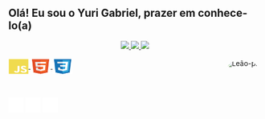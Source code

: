 ## Olá! Eu sou o Yuri Gabriel, prazer em conhece-lo(a)

<div align="center">
  <a href="https://github.com/Yurixgabriel">
  <img  width="50%" src="https://github-readme-stats.vercel.app/api?username=Yurixgabriel&show_icons=true&theme=prussian&hide_border=true&include_all_commits=true&count_private=true"/>

  <img width="36%" src="https://github-readme-stats.vercel.app/api/top-langs/?username=Yurixgabriel&theme=prussian&hide_border=true&include_all_commits=true&count_private=true"/>
  
  <img height="135em" src="http://github-readme-streak-stats.herokuapp.com?user=Yurixgabriel&theme=prussian&hide_border=true&date_format=j%2Fn%5B%2FY%5D&include_all_commits=true&count_private=true"/>
    
   <div width="200" height="200" background="#fffff"></div>
</div>
  
<div style="display: inline_block"><br>
  <img align="center" alt="Rafa-Js" height="30" width="40" src="https://raw.githubusercontent.com/devicons/devicon/master/icons/javascript/javascript-plain.svg">
  
  <img align="center" alt="Rafa-HTML" height="30" width="40" src="https://raw.githubusercontent.com/devicons/devicon/master/icons/html5/html5-original.svg">
  
  <img align="center" alt="Rafa-CSS" height="30" width="40" src="https://raw.githubusercontent.com/devicons/devicon/master/icons/css3/css3-original.svg">
  
  <img align="right" alt="Leão-pic" height="150" style="border-radius:50px;" src="https://user-images.githubusercontent.com/90194848/145071321-42186dc8-3628-47a0-b13b-e6f2ed957133.gif">
</div>

  ##
 
<div style="display: inline_block"><br> 
  <a href="https://instagram.com/next.nl.level" target="_blank"><img src="/img/instagram.png" height="30" target="_blank"></a>          <a href = "mailto:next.suporte.leve@gmail.com"><img src="/img/gmail.png" height="30" target="_blank"></a>          <a href="https://www.linkedin.com/in/yurixgabriel" target="_blank"><img src="/img/linkedin.png" height="30" target="_blank"></a> 
</div>
